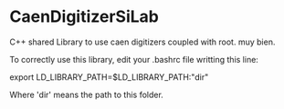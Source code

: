 # CaenDigitizerSiLab
C++ shared Library to use caen digitizers coupled with root.
muy bien.

To correctly use this library, edit your .bashrc file writting this line:

  export LD_LIBRARY_PATH=$LD_LIBRARY_PATH:"dir"

Where 'dir' means the path to this folder.
